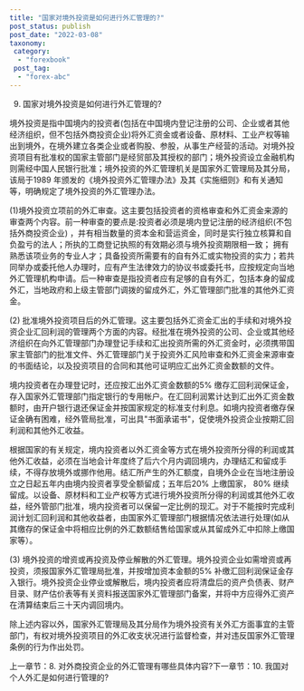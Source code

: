 ```yaml
---
title: "国家对境外投资是如何进行外汇管理的?"
post_status: publish
post_date: "2022-03-08"
taxonomy:
 category: 
  - "forexbook"
 post_tag: 
  - "forex-abc"
---
```


9. 国家对境外投资是如何进行外汇管理的?

境外投资是指中国境内的投资者(包括在中国境内登记注册的公司、企业或者其他经济组织，但不包括外商投资企业)将外汇资金或者设备、原材料、工业产权等输出到境外，在境外建立各类企业或者购股、参股，从事生产经营的活动。对境外投资项目有批准权的国家主管部门是经贸部及其授权的部门；境外投资设立金融机构则需经中国人民银行批准；境外投资的外汇管理机关是国家外汇管理局及其分局，该局于1989 年颁发的《境外投资外汇管理办法》及其《实施细则》和有关通知等，明确规定了境外投资的外汇管理办法。

(1)境外投资立项前的外汇审查。这主要包括投资者的资格审查和外汇资金来源的审查两个内容。前一种审查的要点是:投资者必须是境内登记注册的经济组织(不包括外商投资企业) ，并有相当数量的资本金和营运资金，同时是实行独立核算和自负盈亏的法人；所执的工商登记执照的有效期必须与境外投资期限相一致； 拥有熟悉该项业务的专业人才；具备投资所需要有的自有外汇或实物投资的实力；若共同举办或委托他人办理时，应有产生法律效力的协议书或委托书，应按规定向当地外汇管理机构申请。后一种审查是指投资者应有足够的自有外汇，包括本身的留成外汇，当地政府和上级主管部门调拨的留成外汇，外汇管理部门批准的其他外汇资金。

(2) 批准境外投资项目后的外汇管理。这主要包括外汇资金汇出的手续和对境外投资企业汇回利润的管理两个方面的内容。经批准在境外投资的公司、企业或其他经济组织在向外汇管理部门办理登记手续和汇出投资所需的外汇资金时，必须携带国家主管部门的批准文件、外汇管理部门关于投资外汇风险审查和外汇资金来源审查的书面结论，以及投资项目的合同和其他可证明应汇出外汇资金数额的文件。

境内投资者在办理登记时，还应按汇出外汇资金数额的5% 缴存汇回利润保证金，存入国家外汇管理部门指定银行的专用帐户。在汇回利润累计达到汇出外汇资金数额时，由开户银行退还保证金并按国家规定的标准支付利息。如境内投资者缴存保证金确有困难，经外管局批准，可出具"书面承诺书"，促使境外投资企业按期汇回利润和其他外汇收益。

根据国家的有关规定，境内投资者以外汇资金等方式在境外投资所分得的利润或其他外汇收益，必须在当地会计年度终了后六个月内调回境内，办理结汇和留成手续，不得存放境外或挪作他用。结汇所产生的外汇额度，自境外企业在当地注册设立之日起五年内由境内投资者享受全额留成；五年后20% 上缴国家， 80% 继续留成。以设备、原材料和工业产权等方式进行境外投资所分得的利润或其他外汇收益，经外管部门批准，境内投资者可以保留一定比例的现汇。对于不能按时完成利润计划汇回利润和其他收益者，由国家外汇管理部门根据情况依法进行处理(如从其缴存的保证金中将相应比例的外汇数额结售给国家或从其留成外汇中扣除上缴国家等）。

(3) 境外投资的增资或再投资及停业解散的外汇管理。境外投资企业如需增资或再投资，须报国家外汇管理局批准，并按增加资本金额的5% 补缴汇回利润保证金存入银行。境外投资企业停业或解散后，境内投资者应将清盘后的资产负债表、财产目录、财产估价表等有关资料报送国家外汇管理部门备案，并将中方应得外汇资产在清算结束后三十天内调回境内。

除上述内容以外，国家外汇管理局及其分局作为境外投资有关外汇方面事宜的主管部门，有权对境外投资项目的外汇收支状况进行监督检查，并对违反国家外汇管理条例的行为作出处罚。

  

  

上一章节：8. 对外商投资企业的外汇管理有哪些具体内容?下一章节：10. 我国对个人外汇是如何进行管理的?
